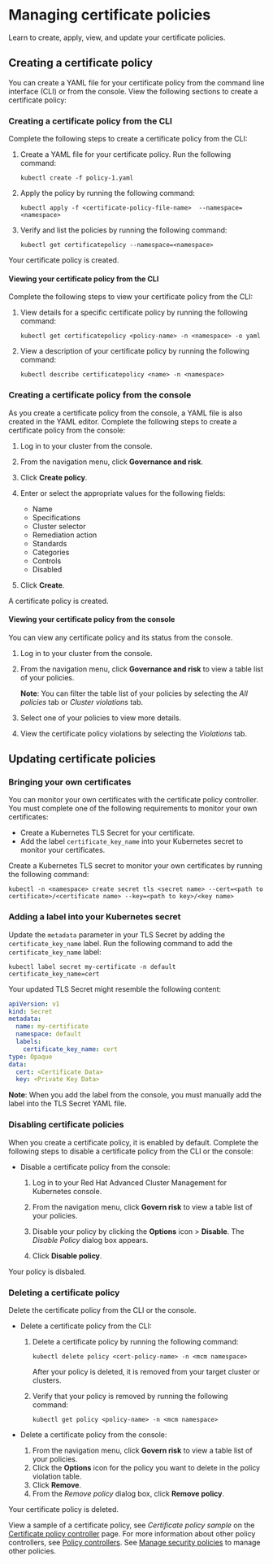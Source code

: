 # Managing certificate policies

Learn to create, apply, view, and update your certificate policies.

## Creating a certificate policy

You can create a YAML file for your certificate policy from the command line interface (CLI) or from the console. View the following sections to create a certificate policy:

### Creating a certificate policy from the CLI

Complete the following steps to create a certificate policy from the CLI:

1. Create a YAML file for your certificate policy. Run the following command:

   ```
   kubectl create -f policy-1.yaml
   ```

2. Apply the policy by running the following command:

   ```
   kubectl apply -f <certificate-policy-file-name>  --namespace=<namespace>
   ```

3. Verify and list the policies by running the following command:

   ```
   kubectl get certificatepolicy --namespace=<namespace>
   ```

Your certificate policy is created.

#### Viewing your certificate policy from the CLI

Complete the following steps to view your certificate policy from the CLI:

1. View details for a specific certificate policy by running the following command:

   ```
   kubectl get certificatepolicy <policy-name> -n <namespace> -o yaml
   ```

2. View a description of your certificate policy by running the following command:

   ```
   kubectl describe certificatepolicy <name> -n <namespace>
   ```

### Creating a certificate policy from the console

As you create a certificate policy from the console, a YAML file is also created in the YAML editor. Complete the following steps to create a certificate policy from the console:

1. Log in to your cluster from the console.
2. From the navigation menu, click **Governance and risk**.
3. Click **Create policy**.
4. Enter or select the appropriate values for the following fields:
   * Name
   * Specifications
   * Cluster selector
   * Remediation action
   * Standards
   * Categories
   * Controls
   * Disabled

5. Click **Create**.

A certificate policy is created.

#### Viewing your certificate policy from the console

You can view any certificate policy and its status from the console.

1. Log in to your cluster from the console.
2. From the navigation menu, click **Governance and risk** to view a table list of your policies.
   
   **Note**: You can filter the table list of your policies by selecting the _All policies_ tab or _Cluster violations_ tab.

4. Select one of your policies to view more details.
5. View the certificate policy violations by selecting the _Violations_ tab.

## Updating certificate policies

### Bringing your own certificates

You can monitor your own certificates with the certificate policy controller. You must complete one of the following requirements to monitor your own certificates:

* Create a Kubernetes TLS Secret for your certificate.
* Add the label `certificate_key_name` into your Kubernetes secret to monitor your certificates.

Create a Kubernetes TLS secret to monitor your own certificates by running the following command:

```
kubectl -n <namespace> create secret tls <secret name> --cert=<path to certificate>/<certificate name> --key=<path to key>/<key name>
```

### Adding a label into your Kubernetes secret

Update the `metadata` parameter in your TLS Secret by adding the `certificate_key_name` label. Run the following command to add the `certificate_key_name` label:
  ```
  kubectl label secret my-certificate -n default certificate_key_name=cert
  ```

   Your updated TLS Secret might resemble the following content:

   ```yaml
   apiVersion: v1
   kind: Secret
   metadata:
     name: my-certificate
     namespace: default
     labels:
       certificate_key_name: cert
   type: Opaque
   data:
     cert: <Certificate Data>
     key: <Private Key Data>
   ```
   **Note**: When you add the label from the console, you must manually add the label into the TLS Secret YAML file.

### Disabling certificate policies

When you create a certificate policy, it is enabled by default. Complete the following steps to disable a certificate policy from the CLI or the console:

* Disable a certificate policy from the console:

  1. Log in to your Red Hat Advanced Cluster Management for Kubernetes console.

  2. From the navigation menu, click **Govern risk** to view a table list of your policies.

  3. Disable your policy by clicking the **Options** icon > **Disable**. The _Disable Policy_ dialog box appears.

  4. Click **Disable policy**.

Your policy is disbaled.

### Deleting a certificate policy

Delete the certificate policy from the CLI or the console.

* Delete a certificate policy from the CLI:

  1. Delete a certificate policy by running the following command: <!--verify command `namespace`-->

     ```
     kubectl delete policy <cert-policy-name> -n <mcm namespace>  
     ```

     After your policy is deleted, it is removed from your target cluster or clusters.

  2. Verify that your policy is removed by running the following command:

     ```
     kubectl get policy <policy-name> -n <mcm namespace>
     ```

* Delete a certificate policy from the console:

  1. From the navigation menu, click **Govern risk** to view a table list of your policies.
  2. Click the **Options** icon for the policy you want to delete in the policy violation table.
  3. Click **Remove**.
  4. From the _Remove policy_ dialog box, click **Remove policy**.

Your certificate policy is deleted.

View a sample of a certificate policy, see _Certificate policy sample_ on the [Certificate policy controller](cert_policy_ctrl.md) page. For more information about other policy controllers, see [Policy controllers](policy_controllers.md). See [Manage security policies](manage_policy_overview.md) to manage other policies.
